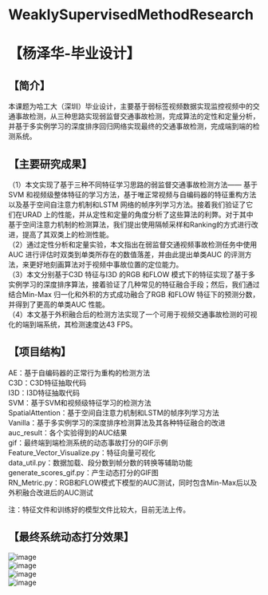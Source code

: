 # WeaklySupervisedMethodResearch
【杨泽华-毕业设计】  
=========
【简介】
----
本课题为哈工大（深圳）毕业设计，主要基于弱标签视频数据实现监控视频中的交通事故检测，从三种思路实现弱监督交通事故检测，完成算法的定性和定量分析，并基于多实例学习的深度排序回归网络实现最终的交通事故检测，完成端到端的检测系统。

【主要研究成果】
---
（1）本文实现了基于三种不同特征学习思路的弱监督交通事故检测方法—— 基于SVM 和视频级整体特征的学习方法，基于唯正常视频与自编码器的特征重构方法以及基于空间自注意力机制和LSTM 网络的帧序列学习方法。接着我们验证了它们在URAD 上的性能，并从定性和定量的角度分析了这些算法的利弊。对于其中基于空间注意力机制的检测算法，我们提出使用隔帧采样和Ranking的方式进行改进，提高了其双类上的检测性能。  
（2）通过定性分析和定量实验，本文指出在弱监督交通视频事故检测任务中使用AUC 进行评估时双类到单类所存在的数值落差，并由此提出单类AUC 的评测方法，来更好地刻画算法对于视频中事故位置的定位能力。  
（3）本文分别基于C3D 特征与I3D 的RGB 和FLOW 模式下的特征实现了基于多实例学习的深度排序算法，接着验证了几种常见的特征融合手段；然后，我们通过结合Min-Max 归一化和外积的方式成功融合了RGB 和FLOW 特征下的预测分数，并得到了更高的单类AUC 性能。  
（4）本文基于外积融合后的检测方法实现了一个可用于视频交通事故检测的可视化的端到端系统，其检测速度达43 FPS。  


【项目结构】
--- 
AE：基于自编码器的正常行为重构的检测方法  
C3D：C3D特征抽取代码  
I3D：I3D特征抽取代码  
SVM：基于SVM和视频级特征学习的检测方法  
SpatialAttention：基于空间自注意力机制和LSTM的帧序列学习方法  
Vanilla：基于多实例学习的深度排序检测算法及其各种特征融合的改进  
auc_result：各个实验得到的AUC结果  
gif：最终端到端检测系统的动态事故打分的GIF示例  
Feature_Vector_Visualize.py：特征向量可视化  
data_util.py：数据加载、段分数到帧分数的转换等辅助功能  
generate_scores_gif.py：产生动态打分的GIF图  
RN_Metric.py：RGB和FLOW模式下模型的AUC测试，同时包含Min-Max后以及外积融合改进后的AUC测试  

注：特征文件和训练好的模型文件比较大，目前无法上传。  

【最终系统动态打分效果】 
--
![image](https://github.com/Wolfybox/WeaklySupervisedMethodResearch/blob/master/gif/RoadAccidents002_x264.gif)   
![image](https://github.com/Wolfybox/WeaklySupervisedMethodResearch/blob/master/gif/RoadAccidents017_x264.gif)   
![image](https://github.com/Wolfybox/WeaklySupervisedMethodResearch/blob/master/gif/RoadAccidents021_x264.gif)   
![image](https://github.com/Wolfybox/WeaklySupervisedMethodResearch/blob/master/gif/RoadAccidents133_x264.gif)   

